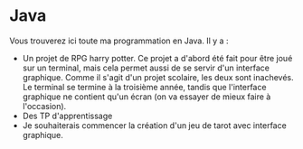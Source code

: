 # Java

Vous trouverez ici toute ma programmation en Java. Il y a :
- Un projet de RPG harry potter. Ce projet a d'abord été fait pour être joué sur un terminal, mais cela permet aussi de se servir d'un interface graphique. Comme il s'agit d'un projet scolaire, les deux sont inachevés. Le terminal se termine à la troisième année, tandis que l'interface graphique ne contient qu'un écran (on va essayer de mieux faire à l'occasion).
- Des TP d'apprentissage
- Je souhaiterais commencer la création d'un jeu de tarot avec interface graphique. 
